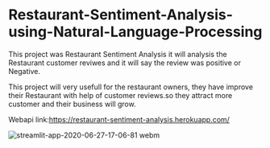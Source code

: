# Restaurant-Sentiment-Analysis-using-Natural-Language-Processing

This project was Restaurant Sentiment Analysis it will analysis the  Restaurant customer reviwes and it will say the review was positive or Negative.

This project will very usefull for the restaurant owners, they have improve their Restaurant with help of customer reviews.so they attract more customer and 
their business will grow.

Webapi link:https://restaurant-sentiment-analysis.herokuapp.com/

![streamlit-app-2020-06-27-17-06-81 webm](https://user-images.githubusercontent.com/46066018/85922403-94dcd500-b8a0-11ea-8fc5-2184a713b953.gif)

